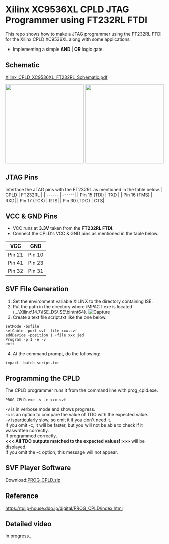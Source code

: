 # Xilinx XC9536XL CPLD JTAG Programmer using FT232RL FTDI
This repo shows how to make a JTAG programmer using the FT232RL FTDI for the Xilinx CPLD XC9536XL along with some applications:<br />
+ Implementing a simple **AND** | **OR** logic gate.
## Schematic
[Xilinx_CPLD_XC9536XL_FT232RL_Schematic.pdf](https://github.com/mostafa-1997/Xilinx_XC9536XL_CPLD_FT232RL_JTAG_PROGRAMMER/files/7697454/Xilinx_CPLD_XC9536XL_FT232RL_Schematic.pdf)

<img src="https://user-images.githubusercontent.com/48930532/145685755-cbae6665-04a5-4eb7-8c98-3df3f35af5f1.PNG" width="250">

<img src="https://user-images.githubusercontent.com/48930532/145686186-ed0be05b-33e5-49af-94aa-52858e1e3939.jpeg" width="250">

## JTAG Pins
Interface the JTAG pins with the FT232RL as mentioned in the table below.
| CPLD | FT232RL |
| ------ | ------|
| Pin 15 (TDI)   | TXD |
| Pin 16 (TMS) | RXD|
| Pin 17 (TCK)    | RTS|
| Pin 30 (TDO)    | CTS|

## VCC & GND Pins
+ VCC runs at **3.3V** taken from the **FT232RL FTDI**.
+ Connect the CPLD's VCC & GND pins as mentioned in the table below.

| VCC | GND |
| ------ | ------|
| Pin 21  | Pin 10|
| Pin 41| Pin 23|
| Pin 32 | Pin 31|

## SVF File Generation
1. Set the environment variable XILINX to the directory containing ISE.
2. Put the path in the directory where iMPACT.exe is located (...\Xilinx\14.7\ISE_DS\ISE\bin\nt64).
![Capture](https://user-images.githubusercontent.com/48930532/145686903-192a21b8-6088-4204-9ceb-20474df41dff.PNG)
3. Create a text file script.txt like the one below.

```
setMode -bsfile
setCable -port svf -file xxx.svf
addDevice -position 1 -file xxx.jed
Program -p 1 -e -v
exit
```
4. At the command prompt, do the following:
```
impact -batch script.txt
```
## Programming the CPLD
The CPLD programmer runs it from the command line with prog_cpld.exe.
```
PROG_CPLD.exe -v -c xxx.svf
```
-v is in verbose mode and shows progress.<br />
-c is an option to compare the value of TDO with the expected value.<br />
-v isparticularly slow, so omit it if you don't need it.<br />
If you omit -c, it will be faster, but you will not be able to check if it waswritten correctly.<br />
If programmed correctly,<br />
**<<< All TDO outputs matched to the expected values! >>>** will be displayed.<br />
If you omit the -c option, this message will not appear.
## SVF Player Software
Download:[PROG_CPLD.zip](https://github.com/mostafa-1997/Xilinx_XC9536XL_CPLD_FT232RL_JTAG_PROGRAMMER/files/7697485/PROG_CPLD.zip)

## Reference
https://tulip-house.ddo.jp/digital/PROG_CPLD/index.html

## Detailed video
In progress...
